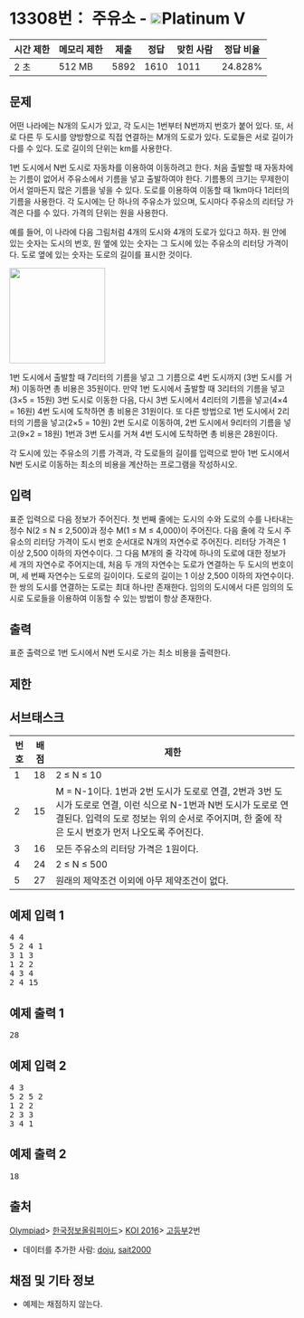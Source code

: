 # 13308번： 주유소 - <img src="https://static.solved.ac/tier_small/16.svg" style="height:20px" />Platinum V

| 시간 제한 | 메모리 제한 | 제출 | 정답 | 맞힌 사람 | 정답 비율 |
| --- | --- | --- | --- | --- | --- |
| 2 초 | 512 MB | 5892 | 1610 | 1011 | 24.828% |

## 문제

어떤 나라에는 N개의 도시가 있고, 각 도시는 1번부터 N번까지 번호가 붙어 있다. 또, 서로 다른 두 도시를 양방향으로 직접 연결하는 M개의 도로가 있다. 도로들은 서로 길이가 다를 수 있다. 도로 길이의 단위는 km를 사용한다.

1번 도시에서 N번 도시로 자동차를 이용하여 이동하려고 한다. 처음 출발할 때 자동차에는 기름이 없어서 주유소에서 기름을 넣고 출발하여야 한다. 기름통의 크기는 무제한이어서 얼마든지 많은 기름을 넣을 수 있다. 도로를 이용하여 이동할 때 1km마다 1리터의 기름을 사용한다. 각 도시에는 단 하나의 주유소가 있으며, 도시마다 주유소의 리터당 가격은 다를 수 있다. 가격의 단위는 원을 사용한다.

예를 들어, 이 나라에 다음 그림처럼 4개의 도시와 4개의 도로가 있다고 하자. 원 안에 있는 숫자는 도시의 번호, 원 옆에 있는 숫자는 그 도시에 있는 주유소의 리터당 가격이다. 도로 옆에 있는 숫자는 도로의 길이를 표시한 것이다.

<img src="https://onlinejudgeimages.s3-ap-northeast-1.amazonaws.com/problem/13308/1.png" style="height:169px; width:224px display:block; margin-left:auto; margin-right:auto;" />

1번 도시에서 출발할 때 7리터의 기름을 넣고 그 기름으로 4번 도시까지 (3번 도시를 거쳐) 이동하면 총 비용은 35원이다. 만약 1번 도시에서 출발할 때 3리터의 기름을 넣고(3×5 = 15원) 3번 도시로 이동한 다음, 다시 3번 도시에서 4리터의 기름을 넣고(4×4 = 16원) 4번 도시에 도착하면 총 비용은 31원이다. 또 다른 방법으로 1번 도시에서 2리터의 기름을 넣고(2×5 = 10원) 2번 도시로 이동하여, 2번 도시에서 9리터의 기름을 넣고(9×2 = 18원) 1번과 3번 도시를 거쳐 4번 도시에 도착하면 총 비용은 28원이다.

각 도시에 있는 주유소의 기름 가격과, 각 도로들의 길이를 입력으로 받아 1번 도시에서 N번 도시로 이동하는 최소의 비용을 계산하는 프로그램을 작성하시오.

## 입력

표준 입력으로 다음 정보가 주어진다. 첫 번째 줄에는 도시의 수와 도로의 수를 나타내는 정수 N(2 ≤ N ≤ 2,500)과 정수 M(1 ≤ M ≤ 4,000)이 주어진다. 다음 줄에 각 도시 주유소의 리터당 가격이 도시 번호 순서대로 N개의 자연수로 주어진다. 리터당 가격은 1 이상 2,500 이하의 자연수이다. 그 다음 M개의 줄 각각에 하나의 도로에 대한 정보가 세 개의 자연수로 주어지는데, 처음 두 개의 자연수는 도로가 연결하는 두 도시의 번호이며, 세 번째 자연수는 도로의 길이이다. 도로의 길이는 1 이상 2,500 이하의 자연수이다. 한 쌍의 도시를 연결하는 도로는 최대 하나만 존재한다. 임의의 도시에서 다른 임의의 도시로 도로들을 이용하여 이동할 수 있는 방법이 항상 존재한다.

## 출력

표준 출력으로 1번 도시에서 N번 도시로 가는 최소 비용을 출력한다.

## 제한

## 서브태스크



| 번호 | 배점 | 제한 |
| --- | --- | --- |
| 1 | 18 | 2 ≤ N ≤ 10 |
| 2 | 15 | M = N-1이다. 1번과 2번 도시가 도로로 연결, 2번과 3번 도시가 도로로 연결, 이런 식으로 N-1번과 N번 도시가 도로로 연결된다. 입력의 도로 정보는 위의 순서로 주어지며, 한 줄에 작은 도시 번호가 먼저 나오도록 주어진다. |
| 3 | 16 | 모든 주유소의 리터당 가격은 1원이다. |
| 4 | 24 | 2 ≤ N ≤ 500 |
| 5 | 27 | 원래의 제약조건 이외에 아무 제약조건이 없다. |

## 예제 입력 1

<pre>4 4
5 2 4 1
3 1 3
1 2 2
4 3 4
2 4 15
</pre>
## 예제 출력 1

<pre>28
</pre>
## 예제 입력 2

<pre>4 3
5 2 5 2
1 2 2
2 3 3
3 4 1
</pre>
## 예제 출력 2

<pre>18
</pre>
## 출처

[Olympiad](/category/2)> [한국정보올림피아드](/category/55)> [KOI 2016](/category/357)> [고등부](/category/detail/1524)2번
- 데이터를 추가한 사람: [doju](/user/doju), [sait2000](/user/sait2000)
## 채점 및 기타 정보

- 예제는 채점하지 않는다.

